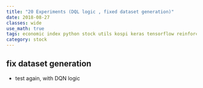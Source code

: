 ```yaml
---
title: "20 Experiments (DQL logic , fixed dataset generation)"
date: 2018-08-27
classes: wide
use_math: true
tags: economic index python stock utils kospi keras tensorflow reinforcement_learning
category: stock
---
```


## fix dataset generation
- test again, with DQN logic 

